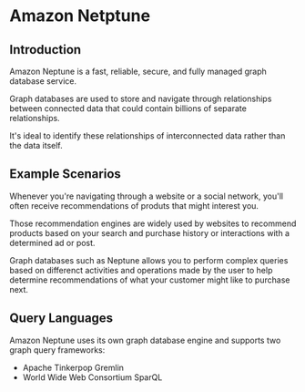 # Amazon Netptune

## Introduction

Amazon Neptune is a fast, reliable, secure, and fully managed graph database service.

Graph databases are used to store and navigate through relationships between connected data that could contain billions of separate relationships.

It's ideal to identify these relationships of interconnected data rather than the data itself.

## Example Scenarios

Whenever you're navigating through a website or a social network, you'll often receive recommendations of produts that might interest you.

Those recommendation engines are widely used by websites to recommend products based on your search and purchase history or interactions with a determined ad or post.

Graph databases such as Neptune allows you to perform complex queries based on differenct activities and operations made by the user to help determine recommendations of what your customer might like to purchase next.

## Query Languages

Amazon Neptune uses its own graph database engine and supports two graph query frameworks:
- Apache Tinkerpop Gremlin
- World Wide Web Consortium SparQL